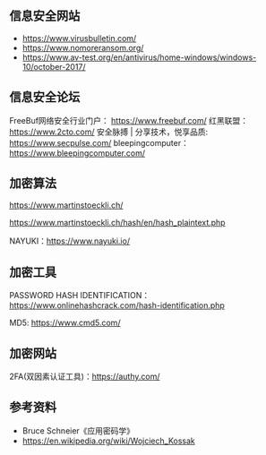 

## 信息安全网站

- https://www.virusbulletin.com/
- https://www.nomoreransom.org/
- https://www.av-test.org/en/antivirus/home-windows/windows-10/october-2017/

## 信息安全论坛

FreeBuf网络安全行业门户： https://www.freebuf.com/
红黑联盟：https://www.2cto.com/
安全脉搏 | 分享技术，悦享品质: https://www.secpulse.com/
bleepingcomputer：https://www.bleepingcomputer.com/

## 加密算法

https://www.martinstoeckli.ch/

https://www.martinstoeckli.ch/hash/en/hash_plaintext.php

NAYUKI：https://www.nayuki.io/

## 加密工具

PASSWORD HASH IDENTIFICATION：https://www.onlinehashcrack.com/hash-identification.php

MD5: https://www.cmd5.com/

## 加密网站

2FA(双因素认证工具)：https://authy.com/

## 参考资料

- Bruce Schneier《应用密码学》
- https://en.wikipedia.org/wiki/Wojciech_Kossak